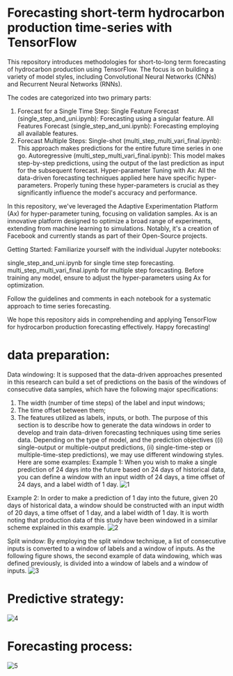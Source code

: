 # Forecasting short-term hydrocarbon production time-series with TensorFlow
This repository introduces methodologies for short-to-long term forecasting of hydrocarbon production using TensorFlow. The focus is on building a variety of model styles, including Convolutional Neural Networks (CNNs) and Recurrent Neural Networks (RNNs).

The codes are categorized into two primary parts:

1. Forecast for a Single Time Step:
Single Feature Forecast (single_step_and_uni.ipynb): Forecasting using a singular feature.
All Features Forecast (single_step_and_uni.ipynb): Forecasting employing all available features.
2. Forecast Multiple Steps:
Single-shot (multi_step_multi_vari_final.ipynb): This approach makes predictions for the entire future time series in one go.
Autoregressive (multi_step_multi_vari_final.ipynb): This model makes step-by-step predictions, using the output of the last prediction as input for the subsequent forecast.
Hyper-parameter Tuning with Ax:
All the data-driven forecasting techniques applied here have specific hyper-parameters. Properly tuning these hyper-parameters is crucial as they significantly influence the model's accuracy and performance.

In this repository, we've leveraged the Adaptive Experimentation Platform (Ax) for hyper-parameter tuning, focusing on validation samples. Ax is an innovative platform designed to optimize a broad range of experiments, extending from machine learning to simulations. Notably, it's a creation of Facebook and currently stands as part of their Open-Source projects.

Getting Started:
Familiarize yourself with the individual Jupyter notebooks:

single_step_and_uni.ipynb for single time step forecasting.
multi_step_multi_vari_final.ipynb for multiple step forecasting.
Before training any model, ensure to adjust the hyper-parameters using Ax for optimization.

Follow the guidelines and comments in each notebook for a systematic approach to time series forecasting.

We hope this repository aids in comprehending and applying TensorFlow for hydrocarbon production forecasting effectively. Happy forecasting!

# data preparation:

Data windowing: It is supposed that the data-driven approaches presented in this research can build a set of predictions on the basis of the windows of consecutive data samples, which have the following major specifications:
1)	The width (number of time steps) of the label and input windows;
2)	The time offset between them;
3)	The features utilized as labels, inputs, or both.
The purpose of this section is to describe how to generate the data windows in order to develop and train data-driven forecasting techniques using time series data. Depending on the type of model, and the prediction objectives ((i) single-output or multiple-output predictions, (ii) single-time-step or multiple-time-step predictions), we may use different windowing styles. Here are some examples:
Example 1: When you wish to make a single prediction of 24 days into the future based on 24 days of historical data, you can define a window with an input width of 24 days, a time offset of 24 days, and a label width of 1 day.
![1](https://github.com/miladmasroor/Forecasting-short-term-hydrocarbon-production-time-series/assets/79324919/52edfe5b-5a1c-414b-929f-d2a9283d6901)

Example 2: In order to make a prediction of 1 day into the future, given 20 days of historical data, a window should be constructed with an input width of 20 days, a time offset of 1 day, and a label width of 1 day. It is worth noting that production data of this study have been windowed in a similar scheme explained in this example.
![2](https://github.com/miladmasroor/Forecasting-short-term-hydrocarbon-production-time-series/assets/79324919/a92ef4dd-c3bc-4ef1-a211-e5936f923724)

Split window: By employing the split window technique, a list of consecutive inputs is converted to a window of labels and a window of inputs. As the following figure shows, the second example of data windowing, which was defined previously, is divided into a window of labels and a window of inputs.
![3](https://github.com/miladmasroor/Forecasting-short-term-hydrocarbon-production-time-series/assets/79324919/b5208981-6713-4628-91c7-c30f9d7533de)

# Predictive strategy: 
![4](https://github.com/miladmasroor/Forecasting-short-term-hydrocarbon-production-time-series/assets/79324919/3d8ba6dd-1da3-4ecc-b269-c1f251c5a2b2)

# Forecasting process: 
![5](https://github.com/miladmasroor/Forecasting-short-term-hydrocarbon-production-time-series/assets/79324919/35adffea-4d39-442f-af44-72a3273ca7cc)


